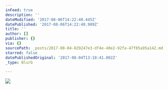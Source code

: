 ```yaml
---
inFeed: true
description: ''
dateModified: '2017-08-06T14:22:40.445Z'
datePublished: '2017-08-06T14:22:40.989Z'
title: ''
author: []
publisher: {}
via: {}
sourcePath: _posts/2017-08-04-829247e3-df4e-40e2-92fa-47f85a95a142.md
starred: false
datePublishedOriginal: '2017-08-04T13:18:41.002Z'
_type: Blurb

---
```

![](https://the-grid-user-content.s3-us-west-2.amazonaws.com/8cbe2b3c-c02e-4205-94c6-e5e626c64af3.gif)